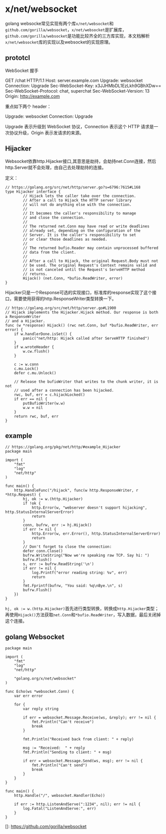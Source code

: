 # x/net/websocket

golang websocke常见实现有两个库`x/net/websocket`和`github.com/gorilla/websocket`，`x/net/websocket`是扩展库，`github.com/gorilla/websocket`是功能比较齐全的三方库实现，本文档解析`x/net/websocket`库的实现以及websocket的实现原理。


## prototcl

WebSocket 握手

GET /chat HTTP/1.1
Host: server.example.com
Upgrade: websocket
Connection: Upgrade
Sec-WebSocket-Key: x3JJHMbDL1EzLkh9GBhXDw==
Sec-WebSocket-Protocol: chat, superchat
Sec-WebSocket-Version: 13
Origin: http://example.com

重点如下两个 header：


Upgrade: websocket
Connection: Upgrade

Upgrade 表示升级到 WebSocket 协议，Connection 表示这个 HTTP 请求是一次协议升级，Origin 表示发请求的来源。

## Hijacker

Websocket依靠http.Hijacker接口,其意思是劫持，会劫持net.Conn连接，然后http.Server就不会处理，由自己去处理劫持的连接。

定义：

```golang
// https://golang.org/src/net/http/server.go?s=6796:7615#L168
type Hijacker interface {
        // Hijack lets the caller take over the connection.
        // After a call to Hijack the HTTP server library
        // will not do anything else with the connection.
        //
        // It becomes the caller's responsibility to manage
        // and close the connection.
        //
        // The returned net.Conn may have read or write deadlines
        // already set, depending on the configuration of the
        // Server. It is the caller's responsibility to set
        // or clear those deadlines as needed.
        //
        // The returned bufio.Reader may contain unprocessed buffered
        // data from the client.
        //
        // After a call to Hijack, the original Request.Body must not
        // be used. The original Request's Context remains valid and
        // is not canceled until the Request's ServeHTTP method
        // returns.
        Hijack() (net.Conn, *bufio.ReadWriter, error)
}
```

Hijacker只是一个Response可选的实现接口，标准库的response实现了这个接口，需要使用获得的http.ResponseWriter类型转换一下。

```golang
// https://golang.org/src/net/http/server.go#L1900
// Hijack implements the Hijacker.Hijack method. Our response is both a ResponseWriter
// and a Hijacker.
func (w *response) Hijack() (rwc net.Conn, buf *bufio.ReadWriter, err error) {
	if w.handlerDone.isSet() {
		panic("net/http: Hijack called after ServeHTTP finished")
	}
	if w.wroteHeader {
		w.cw.flush()
	}

	c := w.conn
	c.mu.Lock()
	defer c.mu.Unlock()

	// Release the bufioWriter that writes to the chunk writer, it is not
	// used after a connection has been hijacked.
	rwc, buf, err = c.hijackLocked()
	if err == nil {
		putBufioWriter(w.w)
		w.w = nil
	}
	return rwc, buf, err
}
```

## example

```golang
// https://golang.org/pkg/net/http/#example_Hijacker
package main

import (
	"fmt"
	"log"
	"net/http"
)

func main() {
	http.HandleFunc("/hijack", func(w http.ResponseWriter, r *http.Request) {
		hj, ok := w.(http.Hijacker)
		if !ok {
			http.Error(w, "webserver doesn't support hijacking", http.StatusInternalServerError)
			return
		}
		conn, bufrw, err := hj.Hijack()
		if err != nil {
			http.Error(w, err.Error(), http.StatusInternalServerError)
			return
		}
		// Don't forget to close the connection:
		defer conn.Close()
		bufrw.WriteString("Now we're speaking raw TCP. Say hi: ")
		bufrw.Flush()
		s, err := bufrw.ReadString('\n')
		if err != nil {
			log.Printf("error reading string: %v", err)
			return
		}
		fmt.Fprintf(bufrw, "You said: %q\nBye.\n", s)
		bufrw.Flush()
	})
}
```
`hj, ok := w.(http.Hijacker)`首先进行类型转换，转换成`http.Hijacker`类型；再使用`Hijack()`方法获取`net.Conn`和`*bufio.ReadWriter`，写入数据，最后关闭掉这个连接。


## golang Websocket

```golang
package main

import (
	"fmt"
	"log"
	"net/http"

	"golang.org/x/net/websocket"
)

func Echo(ws *websocket.Conn) {
	var err error

	for {
		var reply string

		if err = websocket.Message.Receive(ws, &reply); err != nil {
			fmt.Println("Can't receive")
			break
		}

		fmt.Println("Received back from client: " + reply)

		msg := "Received:  " + reply
		fmt.Println("Sending to client: " + msg)

		if err = websocket.Message.Send(ws, msg); err != nil {
			fmt.Println("Can't send")
			break
		}
	}
}

func main() {
	http.Handle("/", websocket.Handler(Echo))

	if err := http.ListenAndServe(":1234", nil); err != nil {
		log.Fatal("ListenAndServe:", err)
	}
}
```

[]: https://github.com/gorilla/websocket
